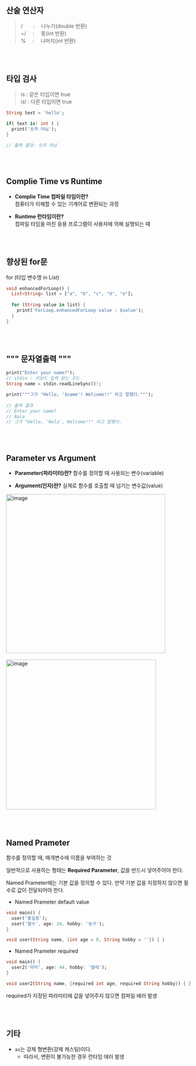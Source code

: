 ## 산술 연산자

> /  :  나누기(double 반환)  
> ~/  :  몫(int 반환)  
> %   :  나머지(int 반환)

<br></br>

## 타입 검사
> is : 같은 타입이면 true  
> is! : 다른 타입이면 true 

```dart
String text = 'hello';
    
if( text is! int ) {
  print('숫자 아님');
}

// 출력 결과: 숫자 아님
```

<br></br>

## Complie Time vs Runtime
* **Complie Time 컴파일 타임이란?**  
컴퓨터가 이해할 수 있는 기계어로 변환되는 과정

* **Runtime 런타임이란?**  
컴파일 타임을 마친 응용 프로그램이 사용자에 의해 실행되는 때

<br></br>

## 향상된 for문
for (타입 변수명 in List)  

```dart
void enhancedForLoop() {
  List<String> list = ["a", "b", "c", "d", "e"];
    
  for (String value in list) {
    print('ForLoop.enhancedForLoop value : $value');
  }
}
```

<br></br>

## """ 문자열출력 """

```dart
print("Enter your name?");
// stdin : 키보드 입력 받는 코드
String name = stdin.readLineSync()!;

print("""그가 "Hello, '$name'! Welcome!!" 라고 말했다.""");
    
// 출력 결과
// Enter your name?
// Nala
// 그가 "Hello, 'Nala', Welcome!!" 라고 말했다.
```

<br></br>

## Parameter vs Argument
* **Parameter(파라미터)란?**
함수를 정의할 때 사용되는 변수(variable)

* **Argument(인자)란?**
실제로 함수를 호출할 때 넘기는 변수값(value)

<img width="431" alt="image" src="https://github.com/NalaJang/TIL/assets/73895803/0598c364-d217-48b8-8119-0b56677d217e">  
<br></br>
<img width="406" alt="image" src="https://github.com/NalaJang/TIL/assets/73895803/cc671620-6083-4f0a-878d-72686ceec114">

<br></br>

## Named Prameter
함수를 정의할 때, 매개변수에 이름을 부여하는 것

일반적으로 사용하는 형태는 **Required Parameter**, 값을 반드시 넣어주어야 한다.

Named Prameter에는 기본 값을 정의할 수 있다.
만약 기본 값을 지정하지 않으면 필수로 값이 전달되어야 한다.


* Named Prameter default value

```dart
void main() {
  user('홍길동');
  user('철수', age: 24, hobby: '농구');
}

void user(String name, {int age = 0, String hobby = ''}) { }
```


* Named Prameter required

```dart
void main() {
  user2('미미', age: 44, hobby: '발레');
}

void user2(String name, {required int age, required String hobby}) { }
```

required가 지정된 파라미터에 값을 넣어주지 않으면 컴파일 에러 발생

<br></br>

## 기타
* `as`는 강제 형변환(강제 캐스팅)이다.
    * 따라서, 변환이 불가능한 경우 런타임 에러 발생
